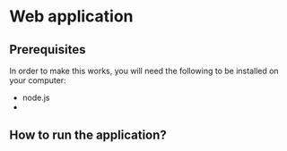 # Web application


## Prerequisites
In order to make this works, you will need the following to be installed on your computer:

- node.js
-


## How to run the application?
